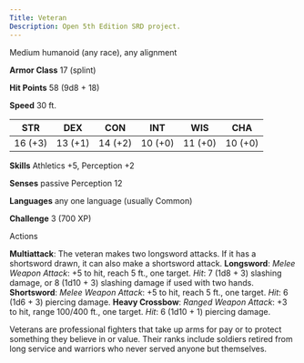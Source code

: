 ```yaml
---
Title: Veteran
Description: Open 5th Edition SRD project.
---
```


Medium humanoid (any race), any alignment

**Armor Class** 17 (splint)

**Hit Points** 58 (9d8 + 18)

**Speed** 30 ft.

STR     | DEX     | CON     | INT     | WIS     | CHA
------- | ------- | ------- | ------- | ------- | -------
16 (+3) | 13 (+1) | 14 (+2) | 10 (+0) | 11 (+0) | 10 (+0)

**Skills** Athletics +5, Perception +2

**Senses** passive Perception 12

**Languages** any one language (usually Common)

**Challenge** 3 (700 XP)

Actions

**Multiattack**: The veteran makes two longsword attacks. If it has     a shortsword drawn, it can also make a shortsword attack. **Longsword**: _Melee Weapon Attack_: +5 to hit, reach 5 ft.,     one target. _Hit_: 7 (1d8 + 3) slashing damage, or 8 (1d10 + 3)     slashing damage if used with two hands. **Shortsword**: _Melee Weapon Attack_: +5 to hit, reach 5 ft.,     one target. _Hit_: 6 (1d6 + 3) piercing damage. **Heavy Crossbow**: _Ranged Weapon Attack_: +3 to hit, range 100/400     ft., one target. _Hit_: 6 (1d10 + 1) piercing damage.

Veterans are professional fighters that take up arms for pay or to protect something they believe in or value. Their ranks include soldiers retired from long service and warriors who never served anyone but themselves.
